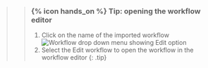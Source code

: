 >
>    > ### {% icon hands_on %} Tip: opening the workflow editor
>    >
>    > 1. Click on the name of the imported workflow
>    > ![Workflow drop down menu showing Edit option](../../../galaxy-interface/images/edit_workflow.png "When you click on the name of a workflow it will open a drop down menu whose first option is Edit. Select the Edit option to edit the workflow.")
>    > 2. Select the Edit workflow to open the workflow in the workflow editor
>    {: .tip}
>
